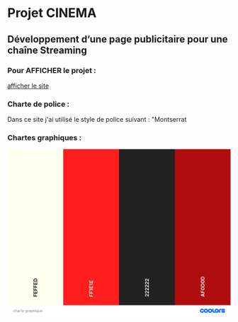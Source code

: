 # Projet CINEMA

## Développement d’une page publicitaire pour une chaîne Streaming

### Pour AFFICHER le projet :
[afficher le site](https://elbzhiba.github.io/cinema/) 
### Charte de police :
Dans ce site j'ai utilisé le style de police suivant :
"Montserrat
### Chartes graphiques : 

 ![plot](./asset/chartegraphique.png/)